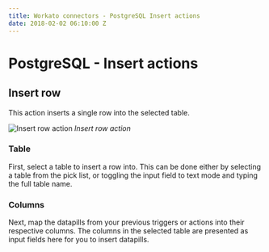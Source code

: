 ```yaml
---
title: Workato connectors - PostgreSQL Insert actions
date: 2018-02-02 06:10:00 Z
---
```


# PostgreSQL - Insert actions

## Insert row
This action inserts a single row into the selected table.

![Insert row action](~@img/postgresql/insert-row-action.png)
*Insert row action*

### Table
First, select a table to insert a row into. This can be done either by selecting a table from the pick list, or toggling the input field to text mode and typing the full table name.

### Columns
Next, map the datapills from your previous triggers or actions into their respective columns. The columns in the selected table are presented as input fields here for you to insert datapills.
